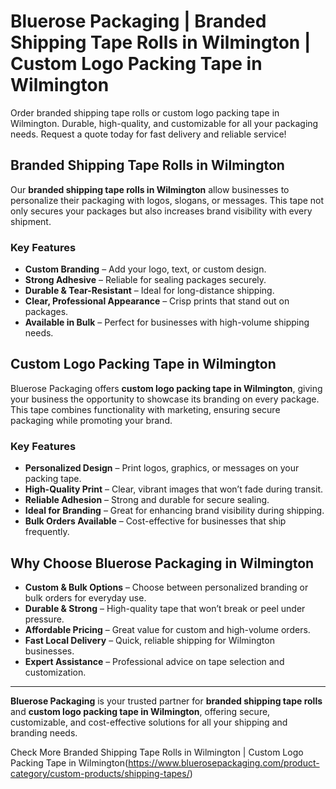 # Bluerose Packaging | Branded Shipping Tape Rolls in Wilmington | Custom Logo Packing Tape in Wilmington

Order branded shipping tape rolls or custom logo packing tape in Wilmington. Durable, high-quality, and customizable for all your packaging needs. Request a quote today for fast delivery and reliable service!

## Branded Shipping Tape Rolls in Wilmington

Our **branded shipping tape rolls in Wilmington** allow businesses to personalize their packaging with logos, slogans, or messages. This tape not only secures your packages but also increases brand visibility with every shipment.

### Key Features

- **Custom Branding** – Add your logo, text, or custom design.  
- **Strong Adhesive** – Reliable for sealing packages securely.  
- **Durable & Tear-Resistant** – Ideal for long-distance shipping.  
- **Clear, Professional Appearance** – Crisp prints that stand out on packages.  
- **Available in Bulk** – Perfect for businesses with high-volume shipping needs.  

## Custom Logo Packing Tape in Wilmington

Bluerose Packaging offers **custom logo packing tape in Wilmington**, giving your business the opportunity to showcase its branding on every package. This tape combines functionality with marketing, ensuring secure packaging while promoting your brand.

### Key Features

- **Personalized Design** – Print logos, graphics, or messages on your packing tape.  
- **High-Quality Print** – Clear, vibrant images that won’t fade during transit.  
- **Reliable Adhesion** – Strong and durable for secure sealing.  
- **Ideal for Branding** – Great for enhancing brand visibility during shipping.  
- **Bulk Orders Available** – Cost-effective for businesses that ship frequently.  

## Why Choose Bluerose Packaging in Wilmington

- **Custom & Bulk Options** – Choose between personalized branding or bulk orders for everyday use.  
- **Durable & Strong** – High-quality tape that won’t break or peel under pressure.  
- **Affordable Pricing** – Great value for custom and high-volume orders.  
- **Fast Local Delivery** – Quick, reliable shipping for Wilmington businesses.  
- **Expert Assistance** – Professional advice on tape selection and customization.  

---

**Bluerose Packaging** is your trusted partner for **branded shipping tape rolls** and **custom logo packing tape in Wilmington**, offering secure, customizable, and cost-effective solutions for all your shipping and branding needs.

Check More Branded Shipping Tape Rolls in Wilmington | Custom Logo Packing Tape in Wilmington(https://www.bluerosepackaging.com/product-category/custom-products/shipping-tapes/)

